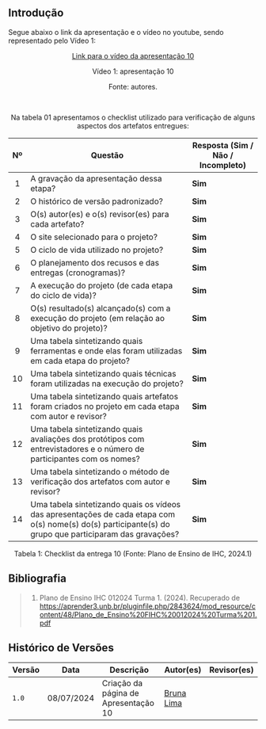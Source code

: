 ## Introdução

<p>Segue abaixo o link da apresentação e o vídeo no youtube, sendo representado pelo Vídeo 1:</p>

<center>

[Link para o vídeo da apresentação 10]()

<!-- Adicionar iframe aqui
-->

<p>Vídeo 1: apresentação 10</p>
Fonte: autores. 

<br><p>Na tabela 01 apresentamos o checklist utilizado para verificação de alguns aspectos dos artefatos entregues:</p>

| Nº | Questão | Resposta (Sim / Não / Incompleto)|
|:--:|---------|----------------------------------|
| 1  | A gravação da apresentação dessa etapa? | **Sim** |
| 2  | O histórico de versão padronizado? | **Sim**  | 
| 3  | O(s) autor(es) e o(s) revisor(es) para cada artefato? | **Sim** |
| 4  | O site selecionado para o projeto? | **Sim** |
| 5  | O ciclo de vida utilizado no projeto? | **Sim** |
| 6  | O planejamento dos recusos e das entregas (cronogramas)? | **Sim** |
| 7  | A execução do projeto (de cada etapa do ciclo de vida)? | **Sim** |
| 8  | O(s) resultado(s) alcançado(s) com a execução do projeto (em relação ao objetivo do projeto)? | **Sim** |
| 9  | Uma tabela sintetizando quais ferramentas e onde elas foram utilizadas em cada etapa do projeto? | **Sim** |
| 10 | Uma tabela sintetizando quais técnicas foram utilizadas na execução do projeto? | **Sim** |
| 11 | Uma tabela sintetizando quais artefatos foram criados no projeto em cada etapa com autor e revisor? | **Sim** |
| 12 | Uma tabela sintetizando quais avaliações dos protótipos com entrevistadores e o número de participantes com os nomes? | **Sim** |
| 13 | Uma tabela sintetizando o método de verificação dos artefatos com autor e revisor?| **Sim** |
| 14 | Uma tabela sintetizando quais os vídeos das apresentações de cada etapa com o(s) nome(s) do(s) participante(s) do grupo que participaram das gravações? | **Sim** |

<p>Tabela 1: Checklist da entrega 10 (Fonte: Plano de Ensino de IHC, 2024.1)</p>

</center>

## Bibliografia
> 1. Plano de Ensino IHC 012024 Turma 1. (2024). Recuperado de https://aprender3.unb.br/pluginfile.php/2843624/mod_resource/content/48/Plano_de_Ensino%20FIHC%20012024%20Turma%201.pdf

## Histórico de Versões

| Versão |    Data    | Descrição                                 | Autor(es)                                       | Revisor(es)                                    |
| ------ | :--------: | ----------------------------------------- | ----------------------------------------------- | ---------------------------------------------- |
| `1.0`   | 08/07/2024 | Criação da página de Apresentação 10 |  [Bruna Lima](https://github.com/libruna) | | 



